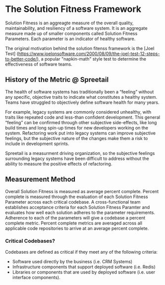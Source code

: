 # The Solution Fitness Framework
Solution Fitness is an aggreagte measure of the overall quality, maintainability, and resiliency of a software system. It is an aggregate measure made up of smaller components called Solution Fitness Parameters. Each parameter is an indicator of healthy software. 

The original motivation behind the solution fitenss framework is the [Joel Test] (https://www.joelonsoftware.com/2000/08/09/the-joel-test-12-steps-to-better-code/), a popular "napkin-math" style test to determine the effectiveness of software teams. 

## History of the Metric @ Spreetail
The health of software systems has traditionally been a “feeling” without any specific, objective traits to indicate what constitutes a healthy system. Teams have struggled to objectively define software health for many years. 

For example, legacy systems are commonly considered unhealthy, with traits like repeated code and less-than confident development. This general “feeling” can be confirmed through other subjective side-effects, like long build times and long spin-up times for new developers working on the system. Refactoring work put into legacy systems can improve subjective feelings, but the subjective nature of the changes make them a risk to include in development sprints. 

Spreetail is a measurment driving organization, so the subjective feelings surrounding legacy systems have been difficult to address without the ability to measure the positive effects of refactoring. 

## Measurement Method
Overall Solution Fitness is measured as average percent complete. Percent complete is measured through the evaluation of each Solution Fitness Parameter across each critical codebase. A cross-functional team establishes acceptance criteria for each Solution Fitness Paramter and evaluates how well each solution adheres to the parameter requirements. Adherence to each of the parameters will give a codebase a percent complete metric. Percent complete metrics are averaged across all applicable code repositories to arrive at an average percent complete.
  
### Critical Codebases?
Codebases are defined as critical if they meet any of the following criteria: 
- Software used directly by the business (i.e. CRM Systems)
- Infrastructure components that support deployed software (i.e. Redis)
- Libraries or components that are used by deployed software (i.e. user interface components).

